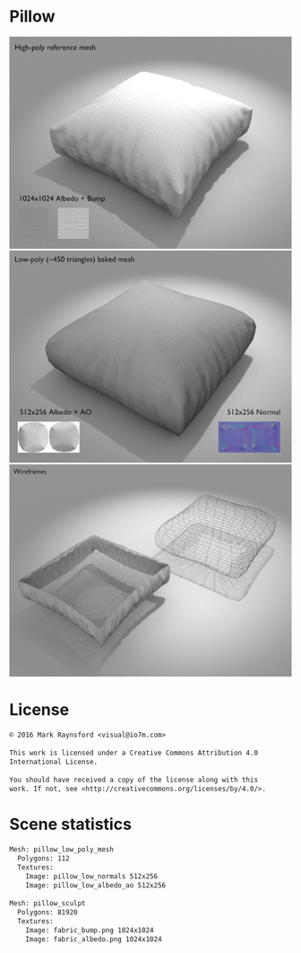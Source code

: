 Pillow
===

![Preview](preview_preview_high.jpg)
![Preview](preview_preview_low.jpg)
![Preview](preview_preview_wire.jpg)


License
===

```
© 2016 Mark Raynsford <visual@io7m.com>

This work is licensed under a Creative Commons Attribution 4.0
International License.

You should have received a copy of the license along with this
work. If not, see <http://creativecommons.org/licenses/by/4.0/>.

```

Scene statistics
===

```
Mesh: pillow_low_poly_mesh
  Polygons: 112
  Textures:
    Image: pillow_low_normals 512x256
    Image: pillow_low_albedo_ao 512x256

Mesh: pillow_sculpt
  Polygons: 81920
  Textures:
    Image: fabric_bump.png 1024x1024
    Image: fabric_albedo.png 1024x1024

```

